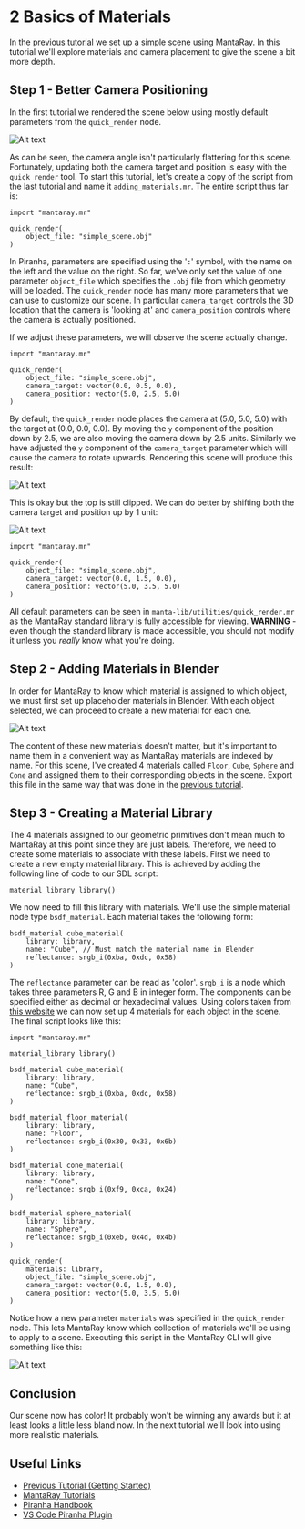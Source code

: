 # 2 Basics of Materials

In the [previous tutorial](../1_getting_started/1_getting_started.md) we set up a simple scene using MantaRay. In this tutorial we'll explore materials and camera placement to give the scene a bit more depth.

## Step 1 - Better Camera Positioning

In the first tutorial we rendered the scene below using mostly default parameters from the `quick_render` node. 

![Alt text](../1_getting_started/assets/2019-08-20_T19_54_53_quick_render_S128.jpg)

As can be seen, the camera angle isn't particularly flattering for this scene. Fortunately, updating both the camera target and position is easy with the `quick_render` tool. To start this tutorial, let's create a copy of the script from the last tutorial and name it `adding_materials.mr`. The entire script thus far is:

```
import "mantaray.mr"

quick_render(
    object_file: "simple_scene.obj"
)
```

In Piranha, parameters are specified using the '`:`' symbol, with the name on the left and the value on the right. So far, we've only set the value of one parameter `object_file` which specifies the `.obj` file from which geometry will be loaded. The `quick_render` node has many more parameters that we can use to customize our scene. In particular `camera_target` controls the 3D location that the camera is 'looking at' and `camera_position` controls where the camera is actually positioned.

If we adjust these parameters, we will observe the scene actually change.

```
import "mantaray.mr"

quick_render(
    object_file: "simple_scene.obj",
    camera_target: vector(0.0, 0.5, 0.0),
    camera_position: vector(5.0, 2.5, 5.0)
)
```

By default, the `quick_render` node places the camera at (5.0, 5.0, 5.0) with the target at (0.0, 0.0, 0.0). By moving the `y` component of the position down by 2.5, we are also moving the camera down by 2.5 units. Similarly we have adjusted the `y` component of the `camera_target` parameter which will cause the camera to rotate upwards. Rendering this scene will produce this result:

![Alt text](assets/2019-08-26_T18_50_22_quick_render_S128.jpg)

This is okay but the top is still clipped. We can do better by shifting both the camera target and position up by 1 unit:

![Alt text](assets/2019-08-26_T18_54_12_quick_render_S128.jpg)

```
import "mantaray.mr"

quick_render(
    object_file: "simple_scene.obj",
    camera_target: vector(0.0, 1.5, 0.0),
    camera_position: vector(5.0, 3.5, 5.0)
)
```

All default parameters can be seen in `manta-lib/utilities/quick_render.mr` as the MantaRay standard library is fully accessible for viewing. **WARNING** - even though the standard library is made accessible, you should not modify it unless you *really* know what you're doing.

## Step 2 - Adding Materials in Blender

In order for MantaRay to know which material is assigned to which object, we must first set up placeholder materials in Blender. With each object selected, we can proceed to create a new material for each one.

![Alt text](assets/screenshots/screenshot_1.png)

The content of these new materials doesn't matter, but it's important to name them in a convenient way as MantaRay materials are indexed by name. For this scene, I've created 4 materials called `Floor`, `Cube`, `Sphere` and `Cone` and assigned them to their corresponding objects in the scene. Export this file in the same way that was done in the [previous tutorial](../1_getting_started/1_getting_started.md).

## Step 3 - Creating a Material Library

The 4 materials assigned to our geometric primitives don't mean much to MantaRay at this point since they are just labels. Therefore, we need to create some materials to associate with these labels. First we need to create a new empty material library. This is achieved by adding the following line of code to our SDL script:

```
material_library library()
```

We now need to fill this library with materials. We'll use the simple material node type `bsdf_material`. Each material takes the following form:

```
bsdf_material cube_material(
    library: library,
    name: "Cube", // Must match the material name in Blender
    reflectance: srgb_i(0xba, 0xdc, 0x58)
)
```

The `reflectance` parameter can be read as 'color'. `srgb_i` is a node which takes three parameters R, G and B in integer form. The components can be specified either as decimal or hexadecimal values. Using colors taken from [this website](https://flatuicolors.com/palette/au) we can now set up 4 materials for each object in the scene. The final script looks like this:

```
import "mantaray.mr"

material_library library()

bsdf_material cube_material(
    library: library,
    name: "Cube",
    reflectance: srgb_i(0xba, 0xdc, 0x58)
)

bsdf_material floor_material(
    library: library,
    name: "Floor",
    reflectance: srgb_i(0x30, 0x33, 0x6b)
)

bsdf_material cone_material(
    library: library,
    name: "Cone",
    reflectance: srgb_i(0xf9, 0xca, 0x24)
)

bsdf_material sphere_material(
    library: library,
    name: "Sphere",
    reflectance: srgb_i(0xeb, 0x4d, 0x4b)
)

quick_render(
    materials: library,
    object_file: "simple_scene.obj",
    camera_target: vector(0.0, 1.5, 0.0),
    camera_position: vector(5.0, 3.5, 5.0)
)
```

Notice how a new parameter `materials` was specified in the `quick_render` node. This lets MantaRay know which collection of materials we'll be using to apply to a scene. Executing this script in the MantaRay CLI will give something like this:

![Alt text](assets/2019-08-26_T19_37_38_quick_render_S128.jpg)

## Conclusion

Our scene now has color! It probably won't be winning any awards but it at least looks a little less bland now. In the next tutorial we'll look into using more realistic materials.

## Useful Links

* [Previous Tutorial (Getting Started)](../1_getting_started/1_getting_started.md)
* [MantaRay Tutorials](../all_tutorials.md)
* [Piranha Handbook](https://github.com/ange-yaghi/piranha/blob/master/docs/handbook/handbook.md)
* [VS Code Piranha Plugin](https://github.com/ange-yaghi/mantaray-sdl-extension)
